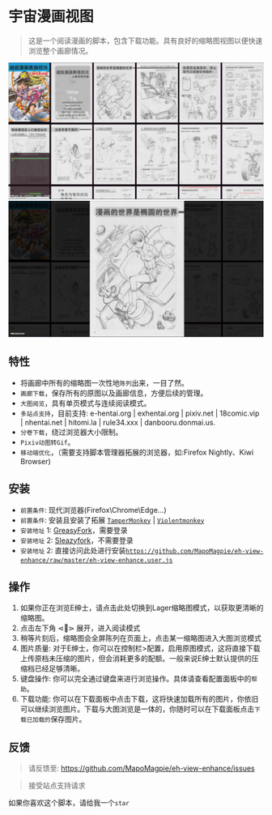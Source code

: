# 宇宙漫画视图
> 这是一个阅读漫画的脚本，包含下载功能。具有良好的缩略图视图以便快速浏览整个画廊情况。

![预览](.assets/preview.jpg "预览")
![大图](.assets/big_image_reading.jpg "大图")

## 特性

- 将画廊中所有的缩略图一次性地`陈列`出来，一目了然。
- `画廊下载`，保存所有的原图以及画廊信息，方便后续的管理。
- `大图阅览`，具有单页模式与连续阅读模式。
- `多站点支持`，目前支持: e-hentai.org | exhentai.org | pixiv.net | 18comic.vip | nhentai.net | hitomi.la | rule34.xxx | danbooru.donmai.us.
- `分卷下载`，绕过浏览器大小限制。
- `Pixiv动图转Gif`。
- `移动端优化`，（需要支持脚本管理器拓展的浏览器，如:Firefox Nightly、Kiwi Browser)

## 安装

- `前置条件`: 现代浏览器(Firefox\Chrome\Edge...)
- `前置条件`: 安装且安装了拓展 [`TamperMonkey`](https://www.tampermonkey.net/) | [`Violentmonkey`](https://violentmonkey.github.io/)
- `安装地址` 1: [GreasyFork](https://greasyfork.org/en/scripts/397848-e-hentai-view-enhance)，需要登录
- `安装地址` 2: [Sleazyfork](https://sleazyfork.org/en/scripts/397848-e-hentai-view-enhance)，不需要登录
- `安装地址` 2: 直接访问此处进行安装[`https://github.com/MapoMagpie/eh-view-enhance/raw/master/eh-view-enhance.user.js`](https://github.com/MapoMagpie/eh-view-enhance/raw/master/eh-view-enhance.user.js)

## 操作

1. 如果你正在浏览E绅士，请点击此处切换到Lager缩略图模式，以获取更清晰的缩略图。
2. 点击左下角 ⋖📖⋗ 展开，进入阅读模式
3. 稍等片刻后，缩略图会全屏陈列在页面上，点击某一缩略图进入大图浏览模式
4. 图片质量: 对于E绅士，你可以在控制栏>配置，启用原图模式，这将直接下载上传原档未压缩的图片，但会消耗更多的配额。一般来说E绅士默认提供的压缩档已经足够清晰。
5. 键盘操作: 你可以完全通过键盘来进行浏览操作。具体请查看配置面板中的`帮助`。
6. 下载功能: 你可以在下载面板中点击下载，这将快速加载所有的图片，你依旧可以继续浏览图片。下载与大图浏览是一体的，你随时可以在下载面板点击`下载已加载的`保存图片。

## 反馈

> 请反馈至: https://github.com/MapoMagpie/eh-view-enhance/issues

> 接受站点支持请求

如果你喜欢这个脚本，请给我一个`star`
